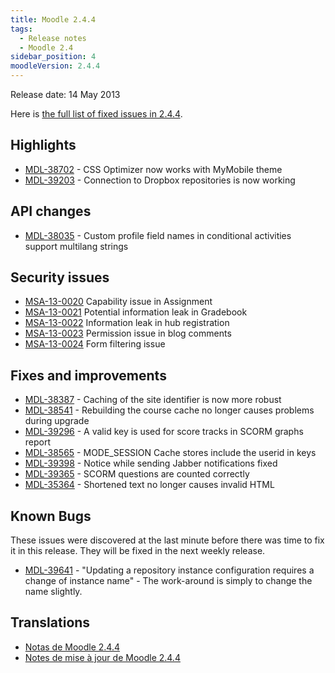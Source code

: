```yaml
---
title: Moodle 2.4.4
tags:
  - Release notes
  - Moodle 2.4
sidebar_position: 4
moodleVersion: 2.4.4
---
```

Release date: 14 May 2013

Here is [the full list of fixed issues in 2.4.4](https://tracker.moodle.org/secure/IssueNavigator!executeAdvanced.jspa?jqlQuery=project+%3D+mdl+AND+resolution+%3D+fixed+AND+fixVersion+in+%28%222.4.4%22%29+ORDER+BY+priority+DESC&runQuery=true&clear=true).

## Highlights

- [MDL-38702](https://tracker.moodle.org/browse/MDL-38702) - CSS Optimizer now works with MyMobile theme
- [MDL-39203](https://tracker.moodle.org/browse/MDL-39203) - Connection to Dropbox repositories is now working

## API changes

- [MDL-38035](https://tracker.moodle.org/browse/MDL-38035) - Custom profile field names in conditional activities support multilang strings

## Security issues

- [MSA-13-0020](https://moodle.org/mod/forum/discuss.php?d=228930) Capability issue in Assignment
- [MSA-13-0021](https://moodle.org/mod/forum/discuss.php?d=228931) Potential information leak in Gradebook
- [MSA-13-0022](https://moodle.org/mod/forum/discuss.php?d=228933) Information leak in hub registration
- [MSA-13-0023](https://moodle.org/mod/forum/discuss.php?d=228934) Permission issue in blog comments
- [MSA-13-0024](https://moodle.org/mod/forum/discuss.php?d=228935) Form filtering issue

## Fixes and improvements

- [MDL-38387](https://tracker.moodle.org/browse/MDL-38387) - Caching of the site identifier is now more robust
- [MDL-38541](https://tracker.moodle.org/browse/MDL-38541) - Rebuilding the course cache no longer causes problems during upgrade
- [MDL-39296](https://tracker.moodle.org/browse/MDL-39296) - A valid key is used for score tracks in SCORM graphs report
- [MDL-38565](https://tracker.moodle.org/browse/MDL-38565) - MODE_SESSION Cache stores include the userid in keys
- [MDL-39398](https://tracker.moodle.org/browse/MDL-39398) - Notice while sending Jabber notifications fixed
- [MDL-39365](https://tracker.moodle.org/browse/MDL-39365) - SCORM questions are counted correctly
- [MDL-35364](https://tracker.moodle.org/browse/MDL-35364) - Shortened text no longer causes invalid HTML

## Known Bugs

These issues were discovered at the last minute before there was time to fix it in this release.  They will be fixed in the next weekly release.

- [MDL-39641](https://tracker.moodle.org/browse/MDL-39641) - "Updating a repository instance configuration requires a change of instance name"   - The work-around is simply to change the name slightly.

## Translations

- [Notas de Moodle 2.4.4](https://docs.moodle.org/es/Notas_de_Moodle_2.4.4)
- [Notes de mise à jour de Moodle 2.4.4](https://docs.moodle.org/fr/Notes_de_mise_à_jour_de_Moodle_2.4.4)
